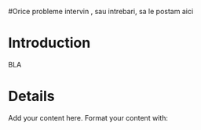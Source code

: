 #Orice probleme intervin , sau intrebari, sa le postam aici

# Introduction #

BLA


# Details #

Add your content here.  Format your content with:
